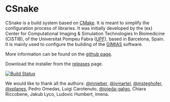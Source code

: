CSnake
=======

CSnake is a build system based on [CMake](http://www.cmake.org/). It is meant to simplify the configuration 
process of libraries. It was initially developed by the (ex)
Center for Computational Imaging & Simulation Technologies In Biomedicine (CISTIB), 
of the Universitat Pompeu Fabra ([UPF](http://www.upf.edu/)), based in Barcelona, Spain. 
It is mainly used to configure the building of the [GIMIAS](http://www.gimias.org/) software.

More information can be found on the [github page](https://github.com/csnake-org/CSnake).

Download the installer from the [releases](https://github.com/csnake-org/CSnake/releases) page.

[![Build Status](https://travis-ci.org/csnake-org/CSnake.svg?branch=master)](https://travis-ci.org/csnake-org/CSnake)

We would like to thank all the authors: [@mnieber](https://github.com/mnieber), [@ivmartel](https://github.com/ivmartel), [@msteghofer](https://github.com/msteghofer), [@xplanes](https://github.com/xplanes), Pedro Omedas, Luigi Carotenuto, [@jojeda-galgo](https://github.com/jojeda-galgo), Chiara Riccobene, Jakub Lyco, Ludovic Humbert, imena.

